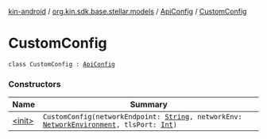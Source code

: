 [kin-android](../../../index.md) / [org.kin.sdk.base.stellar.models](../../index.md) / [ApiConfig](../index.md) / [CustomConfig](./index.md)

# CustomConfig

`class CustomConfig : `[`ApiConfig`](../index.md)

### Constructors

| Name | Summary |
|---|---|
| [&lt;init&gt;](-init-.md) | `CustomConfig(networkEndpoint: `[`String`](https://kotlinlang.org/api/latest/jvm/stdlib/kotlin/-string/index.html)`, networkEnv: `[`NetworkEnvironment`](../../-network-environment/index.md)`, tlsPort: `[`Int`](https://kotlinlang.org/api/latest/jvm/stdlib/kotlin/-int/index.html)`)` |
